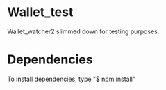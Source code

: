 Wallet_test
===========

Wallet_watcher2 slimmed down for testing purposes.


Dependencies
===========
To install dependencies, type "$ npm install"
